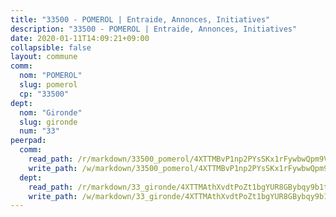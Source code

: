 ```yaml
---
title: "33500 - POMEROL | Entraide, Annonces, Initiatives"
description: "33500 - POMEROL | Entraide, Annonces, Initiatives"
date: 2020-01-11T14:09:21+09:00
collapsible: false
layout: commune
comm:
  nom: "POMEROL"
  slug: pomerol
  cp: "33500"
dept:
  nom: "Gironde"
  slug: gironde
  num: "33"
peerpad:
  comm:
    read_path: /r/markdown/33500_pomerol/4XTTMBvP1np2PYsSKx1rFywbwQpm9VxVNfqbbSvG24naT39NB
    write_path: /w/markdown/33500_pomerol/4XTTMBvP1np2PYsSKx1rFywbwQpm9VxVNfqbbSvG24naT39NB-K3TgV183QqeVgkzoXiivmXQhM1KVPu6hHWJeS9iVmGVfn9gGRSZQJ4vBNTmp6oU8HyWkFHc6s1He38pURvHqidyGgyrqYcmyj331qc9Um4MG3byUzfPhyUGqZvGRUCWCT8RKL7sy
  dept:
    read_path: /r/markdown/33_gironde/4XTTMAthXvdtPoZt1bgYUR8GBybqy9b1tLUaaKDw5iKj57LRt
    write_path: /w/markdown/33_gironde/4XTTMAthXvdtPoZt1bgYUR8GBybqy9b1tLUaaKDw5iKj57LRt-K3TgU8ogmN5s8hbKrZhkV9P1KQiFepNWXjoYRvdMTW1jt7eRXTmrjG677tN9mcUTsALjzYGgb8mvcrYPJn2Jd8cTiBmF9aZcbgdcQL1kzCPJnSf6X8tpEcGPdTr5qT6cQqEpt6oQ
---
```



